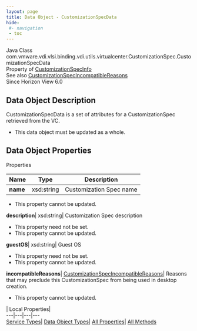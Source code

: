 ```yaml
---
layout: page
title: Data Object - CustomizationSpecData
hide:
 #- navigation
 - toc
---
```






Java Class
    com.vmware.vdi.vlsi.binding.vdi.utils.virtualcenter.CustomizationSpec.CustomizationSpecData  
Property of
     [CustomizationSpecInfo](vdi.utils.virtualcenter.CustomizationSpec.CustomizationSpecInfo.md#field_detail)  
See also
     [CustomizationSpecIncompatibleReasons](vdi.utils.virtualcenter.CustomizationSpec.CustomizationSpecIncompatibleReasons.md)  
Since 
    Horizon View 6.0

## Data Object Description 

CustomizationSpecData is a set of attributes for a CustomizationSpec retrieved from the VC. 

  * This data object must be updated as a whole.



## Data Object Properties

Properties

Name |  Type |  Description   
---|---|---  
**name**|  xsd:string|  Customization Spec name   


 * This property cannot be updated.

  
**description**|  xsd:string|  Customization Spec description   


 * This property need not be set.
 * This property cannot be updated.

  
**guestOS**|  xsd:string|  Guest OS   


 * This property need not be set.
 * This property cannot be updated.

  
**incompatibleReasons**| [CustomizationSpecIncompatibleReasons](vdi.utils.virtualcenter.CustomizationSpec.CustomizationSpecIncompatibleReasons.md)|  Reasons that may preclude this CustomizationSpec from being used in desktop creation.   


 * This property cannot be updated.

  
  
  
 | Local Properties|   
---|---|---|---  
[Service Types](index-mo_types.md)| [Data Object Types](index-do_types.md)| [All Properties](index-properties.md)| [All Methods](index-methods.md)  
  
  

